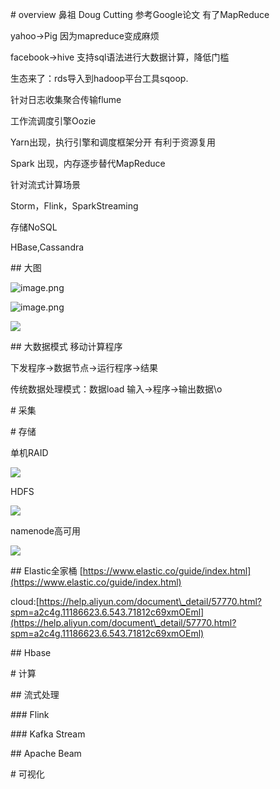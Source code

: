 \# overview
鼻祖 Doug Cutting 参考Google论文 有了MapReduce

yahoo->Pig 因为mapreduce变成麻烦

facebook->hive 支持sql语法进行大数据计算，降低门槛

生态来了：rds导入到hadoop平台工具sqoop.

针对日志收集聚合传输flume

工作流调度引擎Oozie

Yarn出现，执行引擎和调度框架分开 有利于资源复用

Spark 出现，内存逐步替代MapReduce

针对流式计算场景

Storm，Flink，SparkStreaming

存储NoSQL

HBase,Cassandra

\## 大图

![image.png](1597040248782-74c4d4e0-a7d9-43f0-9d69-4bf541f08f49.png)

![image.png](1597051967197-e2b42666-0dc9-4324-bfaa-ffa3ef1e65f6.png)

![](1597038580605-c6732275-339e-4a6a-8ce2-e71c6f18252d.png)

\## 大数据模式
移动计算程序

下发程序->数据节点->运行程序->结果

传统数据处理模式：数据load 输入->程序->输出数据\\o

\# 采集

\# 存储

单机RAID

![](https://cdn.nlark.com/yuque/0/2020/jpeg/290656/1597049294590-23664b92-ae8d-4ba7-b2a2-30dfc8084693.jpeg#align=left&display=inline&height=150&margin=%5Bobject%20Object%5D&originHeight=150&originWidth=582&size=0&status=done&style=none&width=582)

HDFS

![](https://cdn.nlark.com/yuque/0/2020/jpeg/290656/1597050581635-af6c3ecf-03b6-4169-b11a-a927404056d6.jpeg#align=left&display=inline&height=1142&margin=%5Bobject%20Object%5D&originHeight=1142&originWidth=1920&size=0&status=done&style=none&width=1920)

namenode高可用

![](1597050588694-97ec1c3e-8d5c-409e-ba7a-0516ae2f1b2e.png)

\## Elastic全家桶
[https://www.elastic.co/guide/index.html](https://www.elastic.co/guide/index.html)

cloud:[https://help.aliyun.com/document\_detail/57770.html?spm=a2c4g.11186623.6.543.71812c69xmOEml](https://help.aliyun.com/document\_detail/57770.html?spm=a2c4g.11186623.6.543.71812c69xmOEml)

\## Hbase

\# 计算

\## 流式处理

\### Flink

\### Kafka Stream

\## Apache Beam

\# 可视化
